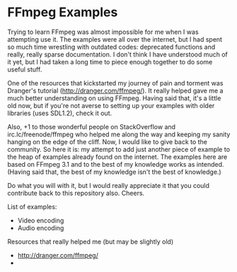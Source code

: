 # FFmpeg Examples

Trying to learn FFmpeg was almost impossible for me when I was attempting use it. The examples were all over the internet, but I had spent so much time wrestling with outdated codes: deprecated functions and really, really sparse documentation. I don't think I have understood much of it yet, but I had taken a long time to piece enough together to do some useful stuff. 

One of the resources that kickstarted my journey of pain and torment was Dranger's tutorial (http://dranger.com/ffmpeg/). It really helped gave me a much better understanding on using FFmpeg. Having said that, it's a little old now, but if you're not averse to setting up your examples with older libraries (uses SDL1.2), check it out. 

Also, +1 to those wonderful people on StackOverflow and irc.lc/freenode/ffmpeg who helped me along the way and keeping my sanity hanging on the edge of the cliff. Now, I would like to give back to the community. So here it is: my attempt to add just another piece of example to the heap of examples already found on the internet. The examples here are based on FFmpeg 3.1 and to the best of my knowledge works as intended. (Having said that, the best of my knowledge isn't the best of knowledge.)

Do what you will with it, but I would really appreciate it that you could contribute back to this repository also. Cheers.


List of examples:
- Video encoding
- Audio encoding

Resources that really helped me (but may be slightly old)
- http://dranger.com/ffmpeg/
- 
